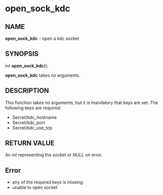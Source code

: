 # open_sock_kdc

## NAME

**open_sock_kdc** - open a kdc socket

## SYNOPSIS

*int* **open_sock_kdc**();

**open_sock_kdc** takes no arguments.

## DESCRIPTION

This function takes no arguments, but it is mandatory that keys are set. The following keys are required:
- Secret/kdc_hostname
- Secret/kdc_port
- Secret/kdc_use_tcp

## RETURN VALUE

An *int* representing the socket or *NULL* on error.

## Error

- any of the required keys is missing
- unable to open socket

